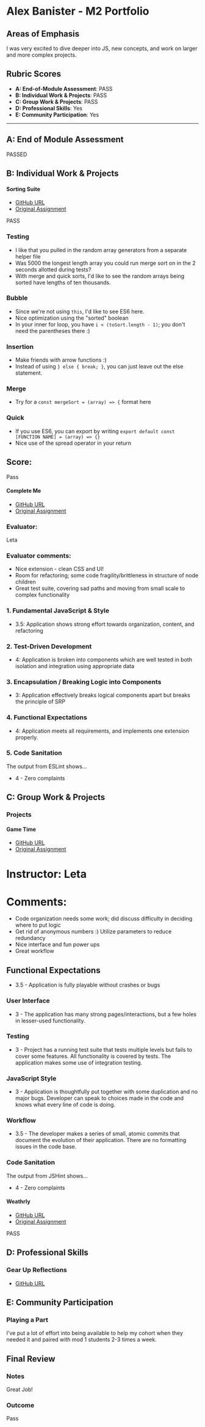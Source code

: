 
# Alex Banister - M2 Portfolio

## Areas of Emphasis

I was very excited to dive deeper into JS, new concepts, and work on larger and more complex projects.

## Rubric Scores

* **A: End-of-Module Assessment**: PASS
* **B: Individual Work & Projects**: PASS
* **C: Group Work & Projects**: PASS
* **D: Professional Skills**: Yes
* **E: Community Participation**: Yes

-----------------------

## A: End of Module Assessment

PASSED

## B: Individual Work & Projects
#### Sorting Suite

* [GitHub URL](https://github.com/alexbanister/sorting-suite)
* [Original Assignment](http://frontend.turing.io/projects/sorting-suite.html)

PASS

### Testing
* I like that you pulled in the random array generators from a separate helper file
* Was 5000 the longest length array you could run merge sort on in the 2 seconds allotted during tests?
* With merge and quick sorts, I'd like to see the random arrays being sorted have lengths of ten thousands.

### Bubble
* Since we're not using `this`, I'd like to see ES6 here.
* Nice optimization using the "sorted" boolean
* In your inner for loop, you have `i < (toSort.length - 1)`; you don't need the parentheses there :)

### Insertion
* Make friends with arrow functions :)
* Instead of using `} else { break; }`, you can just leave out the else statement.

### Merge
* Try for a `const mergeSort = (array) => {` format here

### Quick
* If you use ES6, you can export by writing `export default const [FUNCTION NAME] = (array) => {}`
* Nice use of the spread operator in your return

## Score:
Pass

#### Complete Me

* [GitHub URL](https://github.com/alexbanister/completeMe)
* [Original Assignment](http://frontend.turing.io/projects/complete-me.html)

### Evaluator:
Leta

### Evaluator comments:
* Nice extension - clean CSS and UI!
* Room for refactoring; some code fragility/brittleness in structure of node children
* Great test suite, covering sad paths and moving from small scale to complex functionality

### 1. Fundamental JavaScript & Style
* 3.5:  Application shows strong effort towards organization, content, and refactoring

### 2. Test-Driven Development
* 4: Application is broken into components which are well tested in both isolation and integration using appropriate data

### 3. Encapsulation / Breaking Logic into Components
* 3: Application effectively breaks logical components apart but breaks the principle of SRP

### 4. Functional Expectations
* 4: Application meets all requirements, and implements one extension properly.

### 5. Code Sanitation
The output from ESLint shows…
* 4 - Zero complaints

## C: Group Work & Projects

### Projects

#### Game Time

* [GitHub URL](https://github.com/alexbanister/game-time)
* [Original Assignment](http://frontend.turing.io/projects/game-time.html)

# Instructor: Leta
# Comments:
  * Code organization needs some work; did discuss difficulty in deciding where to put logic
  * Get rid of anonymous numbers :) Utilize parameters to reduce redundancy
  * Nice interface and fun power ups
  * Great workflow

## Functional Expectations
* 3.5 - Application is fully playable without crashes or bugs

### User Interface
* 3 - The application has many strong pages/interactions, but a few holes in lesser-used functionality.

### Testing
* 3 - Project has a running test suite that tests multiple levels but fails to cover some features. All functionality is covered by tests. The application makes some use of integration testing.

### JavaScript Style
* 3 - Application is thoughtfully put together with some duplication and no major bugs. Developer can speak to choices made in the code and knows what every line of code is doing.

### Workflow
* 3.5 - The developer makes a series of small, atomic commits that document the evolution of their application. There are no formatting issues in the code base.

### Code Sanitation
The output from JSHint shows…
* 4 - Zero complaints

#### Weathrly

* [GitHub URL](https://github.com/alexbanister/weatherly)
* [Original Assignment](http://frontend.turing.io/projects/weathrly.html)

PASS

## D: Professional Skills

### Gear Up Reflections

* [GitHub URL](https://github.com/turingschool/career-development-curriculum/blob/master/deliverable_submissions/1706-f/alex_banister.md)

## E: Community Participation

### Playing a Part
I've put a lot of effort into being available to help my cohort when they needed it and paired with mod 1 students 2-3 times a week.

## Final Review

### Notes

Great Job! 

### Outcome

Pass
